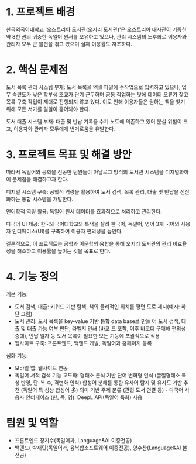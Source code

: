 # 1. 프로젝트 배경

한국외국어대학교 '오스트리아 도서관(오지리 도서관)'은 오스트리아 대사관이 기증한 약 8천 권의 귀중한 독일어 원서를 보유하고 있으나, 관리 시스템의 노후화로 이용자와 관리자 모두 큰 불편을 겪고 있으며 실제 이용률도 저조하다.

# 2. 핵심 문제점

도서 목록 관리 시스템 부재: 도서 목록을 엑셀 파일에 수작업으로 입력하고 있으나, 업무 숙련도가 낮은 학부생 조교가 단기 근무하며 공동 작업하는 탓에 데이터 오류가 잦고 목록 구축 작업이 제대로 진행되지 않고 있다. 이로 인해 이용자들은 원하는 책을 찾기 위해 모든 서가를 일일이 훑어봐야 한다.

도서 대출 시스템 부재: 대출 및 반납 기록을 수기 노트에 의존하고 있어 분실 위험이 크고, 이용자와 관리자 모두에게 번거로움을 유발한다.

# 3. 프로젝트 목표 및 해결 방안

따라서 독일어와 공학을 전공한 팀원들이 아날로그 방식의 도서관 시스템을 디지털화하여 문제점을 해결하고자 한다.

디지털 시스템 구축: 공학적 역량을 활용하여 도서 검색, 목록 관리, 대출 및 반납을 전산화하는 통합 시스템을 개발한다.

언어학적 역량 활용: 독일어 원서 데이터를 효과적으로 처리하고 관리한다.

다국어 UI 제공: 한국외국어대학교의 특색을 살려 한국어, 독일어, 영어 3개 국어의 사용자 인터페이스(UI)를 구축하여 이용자 편의성을 높인다.

결론적으로, 이 프로젝트는 공학과 어문학의 융합을 통해 오지리 도서관의 관리 비효율성을 해소하고 이용률을 높이는 것을 목표로 한다.

# 4. 기능 정의

기본 기능:
- 도서 검색, 대출: 키워드 기반 탐색, 책의 물리적인 위치를 평면
도로 제시(예시: 하단 그림)
- 도서 관리: 도서 목록을 key-value 기반 통합 data base로 만들
어 도서 검색, 대출 및 대출 가능 여부 판단, 라벨지 인쇄 (바코
드 포함, 이후 바코더 구매해 편의성 증대), 반납 일자 등 도서
목록이 필요한 모든 기능에 포괄적으로 적용
- 웹사이트 구축: 프론트엔드, 백엔드 개발, 독일어과 홈페이지 등록

심화 기능: 
- 모바일 앱: 웹사이트 연동
- 독일어 서적 검색 기능 고도화:
형태소 분석 기반 단어 변화형 인식 (굴절형태소 특성 반영, 단-복
수, 격변화 인식)
합성어 분해를 통한 유사어 탐지 및 유사도 기반 추천 (독일어 특
성상 합성어 多)
의미 기반 주제 분류 (관련 도서 연결 등) - 다국어 사용자 인터페이스 (한, 독, 영): DeepL API(독일어 특화) 사용

# 팀원 및 역할
- 프론트엔드
  장지수(독일어과, Language&AI 이중전공)
- 백엔드(
  박재민(독일어과, 융복합소프트웨어 이중전공), 양수찬(Language&AI 본전공)

